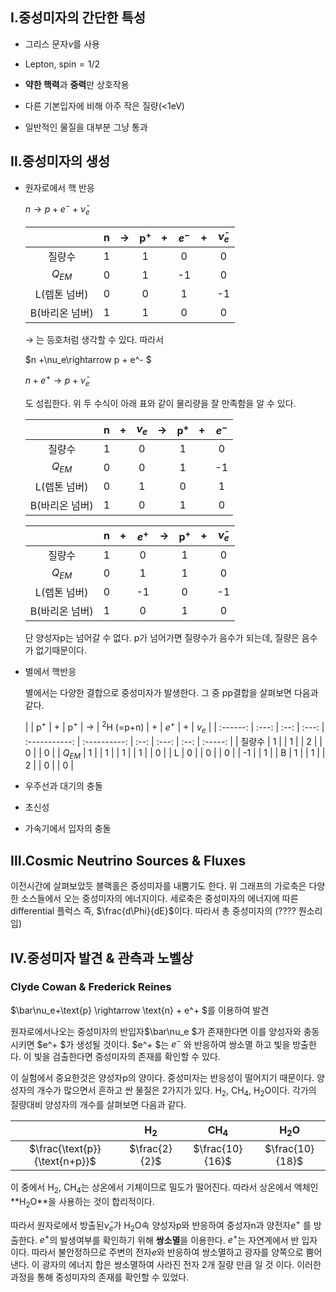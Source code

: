 ## Ⅰ.중성미자의 간단한 특성

- 그리스 문자$\nu$를 사용

- Lepton, spin$=1/2$

- **약한 핵력**과 **중력**만 상호작용

- 다른 기본입자에 비해 아주 작은 질량(<1eV)

- 일반적인 물질을 대부분 그냥 통과

  

## Ⅱ.중성미자의 생성

- 원자로에서 핵 반응

  $n \rightarrow p + e^- + \bar\nu_e$ 

  |                |  n   | $\rightarrow$ | p$^+$ |  +   | $e^-$ |  +   | $\bar\nu_e$ |
  | :------------: | :--: | :-----------: | :---: | :--: | :---: | :--: | :---------: |
  |     질량수     |  1   |               |   1   |      |   0   |      |      0      |
  |    $Q_{EM}$    |  0   |               |   1   |      |  -1   |      |      0      |
  |  L(렙톤 넘버)  |  0   |               |   0   |      |   1   |      |     -1      |
  | B(바리온 넘버) |  1   |               |   1   |      |   0   |      |      0      |

  $\rightarrow$ 는 등호처럼 생각할 수 있다. 따라서

  $n +\nu_e\rightarrow p + e^- $ 

  $n+ e^+ \rightarrow p  + \bar\nu_e$ 

  도 성립한다. 위 두 수식이 아래 표와 같이 물리량을 잘 만족함을 알 수 있다.  

  |                |  n   |  +   | $\nu_e$ | $\rightarrow$ | p$^+$ |  +   | $e^-$ |
  | :------------: | :--: | :--: | :-----: | :-----------: | :---: | :--: | :---: |
  |     질량수     |  1   |      |    0    |               |   1   |      |   0   |
  |    $Q_{EM}$    |  0   |      |    0    |               |   1   |      |  -1   |
  |  L(렙톤 넘버)  |  0   |      |    1    |               |   0   |      |   1   |
  | B(바리온 넘버) |  1   |      |    0    |               |   1   |      |   0   |

  |                |  n   |  +   | $e^+$ | $\rightarrow$ | p$^+$ |  +   | $\bar\nu_e$ |
  | :------------: | :--: | :--: | :---: | :-----------: | :---: | :--: | :---------: |
  |     질량수     |  1   |      |   0   |               |   1   |      |      0      |
  |    $Q_{EM}$    |  0   |      |   1   |               |   1   |      |      0      |
  |  L(렙톤 넘버)  |  0   |      |  -1   |               |   0   |      |     -1      |
  | B(바리온 넘버) |  1   |      |   0   |               |   1   |      |      0      |

  단 양성자p는 넘어갈 수 없다. p가 넘어가면 질량수가 음수가 되는데, 질량은 음수가 없기때문이다.

- 별에서 핵반응

  별에서는 다양한 결합으로 중성미자가 발생한다. 그 중 pp결합을 살펴보면 다음과 같다.

  |          | p$^+$ |  +   | p$^+$ | $\rightarrow$ | $^2$H (=p+n) |  +   | $e^+$ |  +   | $\nu_e$ |
| :------: | :---: | :--: | :---: | :-----------: | :----------: | :--: | :---: | :--: | :-----: |
  |  질량수  |   1   |      |   1   |               |      2       |      |   0   |      |    0    |
  | $Q_{EM}$ |   1   |      |   1   |               |      1       |      |   1   |      |    0    |
  |    L     |   0   |      |   0   |               |      0       |      |  -1   |      |    1    |
  |    B     |   1   |      |   1   |               |      2       |      |   0   |      |    0    |
  
  

- 우주선과 대기의 충돌

- 초신성

- 가속기에서 입자의 충돌

## Ⅲ.Cosmic Neutrino Sources & Fluxes

이전시간에 살펴보았듯 블랙홀은 중성미자를 내뿜기도 한다. 
위 그래프의 가로축은 다양한 소스들에서 오는 중성미자의 에너지이다.
세로축은 중성미자의 에너지에 따른 differential 플럭스 즉, $\frac{d\Phi}{dE}$이다. 
따라서 총 중성미자의 (???? 뭔소리임)

## Ⅳ.중성미자 발견 & 관측과 노벨상

### Clyde Cowan & Frederick Reines

$\bar\nu_e+\text{p} \rightarrow \text{n} + e^+ $를 이용하여 발견

원자로에서나오는 중성미자의 반입자$\bar\nu_e $가 존재한다면 
이를 양성자와 충동시키면 $e^+ $가 생성될 것이다.
$e^+  $는 $e^-$ 와 반응하여 쌍소멸 하고 빛을 방출한다. 이 빛을 검출한다면 중성미자의 존재를 확인할 수 있다.

이 실험에서 중요한것은 양성자p의 양이다. 중성미자는 반응성이 떨어지기 때문이다. 양성자의 개수가 많으면서 흔하고 싼 물질은 2가지가 있다. $\text{H}_2$, $\text{CH}_4$, $\text{H}_2\text{O}$이다. 각가의 질량대비 양성자의 개수를 살펴보면 다음과 같다.

|                               | $\text{H}_2$  |  $\text{CH}_4$  | $\text{H}_2\text{O}$ |
| :---------------------------: | :-----------: | :-------------: | :------------------: |
| $\frac{\text{p}}{\text{n+p}}$ | $\frac{2}{2}$ | $\frac{10}{16}$ |   $\frac{10}{18}$    |

이 중에서  $\text{H}_2$, $\text{CH}_4$는 상온에서 기체이므로 밀도가 떨어진다. 따라서  상온에서 액체인 **$\text{H}_2\text{O}$**을 사용하는 것이 합리적이다.

따라서 원자로에서 방출된$\bar\nu_e$가 $\text{H}_2\text{O}$속 양성자p와 반응하여 중성자n과 양전자$e^+$ 를 방출한다. $e^+$의 발생여부를 확인하기 위해 **쌍소멸**을 이용한다.  $e^+$는 자연계에서 반 입자 이다. 따라서 불안정하므로 주변의 전자$e$와 반응하여 쌍소멸하고 광자를 양쪽으로 뿜어낸다. 이 광자의 에너지 합은 쌍소멸하여 사라진 전자 2개 질량 만큼 일 것 이다. 이러한 과정을 통해 중성미자의 존재를 확인할 수 있었다.